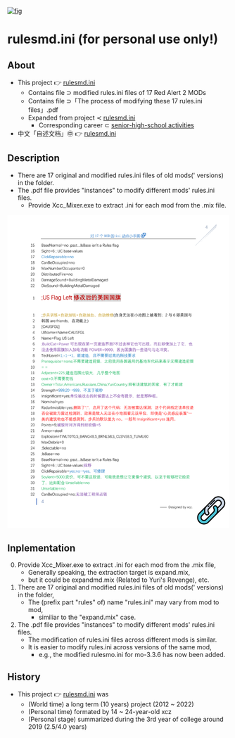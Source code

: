 [![fig](https://raw.githubusercontent.com/ChenZhu-Xie/rulesmd.ini/master/img/cover_paperclip.png "The『effect』of modified『rulesmo.ini』in『Mental Omega 3.3.6』.ini")](https://github.com/ChenZhu-Xie/rulesmd.ini/tree/master/rules.ini%E3%80%81rulesmd.ini%E3%80%81rulescs.ini%E3%80%81rulesmo.ini%E3%80%81abcdefg.ini/Mental%20Omega%20v3.3.6%20rulesmo.ini/%E6%9C%80%E7%BB%88%20ini "The『effect』of modified『rulesmo.ini』in『Mental Omega 3.3.6』.ini")

# rulesmd.ini (for personal use only!)

## About
* This project 👉 [rulesmd.ini](https://github.com/ChenZhu-Xie/rulesmd.ini)
    * Contains file ⊃ modified rules.ini files of 17 Red Alert 2 MODs
    * Contains file ⊃「The process of modifying these 17 rules.ini files」.pdf
    * Expanded from project ≺ [rulesmd.ini](https://github.com/ChenZhu-Xie/senior-high-school_activities/tree/master/2__2.2__rulesmd.ini__1.0_year)
        * Corresponding career ⊂ [senior-high-school activities](https://github.com/ChenZhu-Xie/senior-high-school_activities)
* 中文「自述文档」㊥ 👉 [rulesmd.ini](https://gitee.com/ChenZhu-Xie/rulesmd.ini)

## Description
* There are 17 original and modified rules.ini files of old mods(' versions) in the folder.
* The .pdf file provides "instances" to modify different mods' rules.ini files.
    * Provide Xcc_Mixer.exe to extract .ini for each mod from the .mix file.

[![fig](https://raw.githubusercontent.com/ChenZhu-Xie/rulesmd.ini/master/img/cover2_paperclip.png "The『US flag』Code in『rulesmd.ini』.pdf")](https://github.com/ChenZhu-Xie/rulesmd.ini/blob/master/17%E4%B8%AA%E7%BA%A2%E8%AD%A62MOD%E7%9A%84ini%E4%BF%AE%E6%94%B9%E5%AF%B9%E7%85%A7%E6%96%87%E6%A1%A3%EF%BC%88%E4%BB%85%E4%BE%9B%E8%87%AA%E5%A8%B1%E8%87%AA%E4%B9%90%EF%BC%9B%E5%9B%A0%E4%B8%BA%E6%88%91%E6%8A%80%E6%9C%AF%E4%B8%8D%E5%A4%AA%E5%A5%BD%EF%BC%8C%E5%8F%88%E5%8F%AA%E5%96%9C%E6%AC%A2%E6%86%8B%E6%86%8B%E4%B9%90%3D%20%3D...%EF%BC%89.pdf "The『US flag』Code in『rulesmd.ini』.pdf")

## Inplementation
0. Provide Xcc_Mixer.exe to extract .ini for each mod from the .mix file,  
    * Generally speaking, the extraction target is expand.mix,
    * but it could be expandmd.mix (Related to Yuri's Revenge), etc.
1. There are 17 original and modified rules.ini files of old mods(' versions) in the folder,  
    * The (prefix part "rules" of) name "rules.ini" may vary from mod to mod,
        * similiar to the "expand.mix" case.
2. The .pdf file provides "instances" to modify different mods' rules.ini files.
    * The modification of rules.ini files across different mods is similar.
    * It is easier to modify rules.ini across versions of the same mod,
        * e.g., the modified rulesmo.ini for mo-3.3.6 has now been added.

## History
* This project 👉 [rulesmd.ini](https://github.com/ChenZhu-Xie/rulesmd.ini) was
    * (World time) a long term (10 years) project (2012 ~ 2022)
    * (Personal time) formated by 14 ~ 24-year-old xcz
    * (Personal stage) summarized during the 3rd year of college around 2019 (2.5/4.0 years)

<!-- ## Software Architecture
Software architecture description

## Installation

1.  xxxx
2.  xxxx
3.  xxxx

## Instructions

1.  xxxx
2.  xxxx
3.  xxxx

## Contribution

1.  Fork the repository
2.  Create Feat_xxx branch
3.  Commit your code
4.  Create Pull Request


## Gitee Feature

1.  You can use Readme\_XXX.md to support different languages, such as Readme\_en.md, Readme\_zh.md
2.  Gitee blog [blog.gitee.com](https://blog.gitee.com)
3.  Explore open source project [https://gitee.com/explore](https://gitee.com/explore)
4.  The most valuable open source project [GVP](https://gitee.com/gvp)
5.  The manual of Gitee [https://gitee.com/help](https://gitee.com/help)
6.  The most popular members  [https://gitee.com/gitee-stars/](https://gitee.com/gitee-stars/) -->
